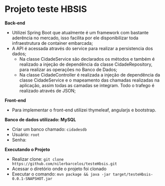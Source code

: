 # Projeto teste HBSIS

**Back-end**
  - Utilizei Spring Boot que atualmente é um framework com bastante aderência no mercado, isso facilita por ele disponibilizar toda infraestrutura de container embarcada;
  - A API é acessada através do service para realizar a persistencia dos dados;
    - Na classe CidadeService são declarados os métodos e também é realizado a injeção de dependência da classe CidadeRepository, para realizar as operações no Banco de Dados;
    - Na classe CidadeController é realizada a injeção de dependência da classe CidadeService e o mapeamento das chamadas realizadas na aplicação, assim todas as camadas se integram. Todo o trafego é realizado através de JSON;

**Front-end**
  - Para implementar o front-end utilizei thymeleaf, angularjs e bootstrap.

**Banco de dados utilizado: MySQL**
  - Criar um banco chamado: `cidadesdb`
  - Usuário: `root`
  - Senha: 
  
  **Executando o Projeto**
  - Realizar clone: `git clone https://github.com/nilerbarcelos/testeHbsis.git`
  - Acessar o diretório onde o projeto foi clonado
  - Executar o comando: `mvn package && java -jar target/testeHbsis-0.0.1-SNAPSHOT.jar`
